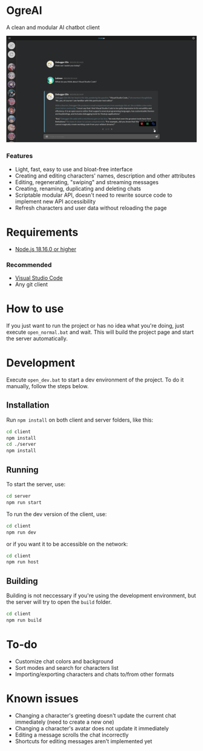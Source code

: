# OgreAI
A clean and modular AI chatbot client

![](https://raw.githubusercontent.com/luizsan/OgreAI/svelte/docs/img/sample_chat.png)

### Features
 - Light, fast, easy to use and bloat-free interface
 - Creating and editing characters' names, description and other attributes
 - Editing, regenerating, "swiping" and streaming messages
 - Creating, renaming, duplicating and deleting chats
 - Scriptable modular API, doesn't need to rewrite source code to implement new API accessibility
 - Refresh characters and user data without reloading the page

# Requirements
 - [Node.js 18.16.0 or higher](https://nodejs.org/)

### Recommended
 - [Visual Studio Code](https://code.visualstudio.com/)
 - Any git client

# How to use
If you just want to run the project or has no idea what you're doing, just execute `open_normal.bat` and wait. This will build the project page and start the server automatically.

# Development
Execute `open_dev.bat` to start a dev environment of the project. To do it manually, follow the steps below.

## Installation
Run `npm install` on both client and server folders, like this:
```sh
cd client
npm install
cd ./server
npm install
```

## Running
To start the server, use:
```sh
cd server
npm run start
```
To run the dev version of the client, use:
```sh
cd client
npm run dev
```
or if you want it to be accessible on the network:
```sh
cd client
npm run host
```

## Building
Building is not neccessary if you're using the development environment, but the server will try to open the `build` folder.
```sh
cd client
npm run build
```

# To-do
 - Customize chat colors and background
 - Sort modes and search for characters list
 - Importing/exporting characters and chats to/from other formats

# Known issues
 - Changing a character's greeting doesn't update the current chat immediately (need to create a new one)
 - Changing a character's avatar does not update it immediately
 - Editing a message scrolls the chat incorrectly
 - Shortcuts for editing messages aren't implemented yet